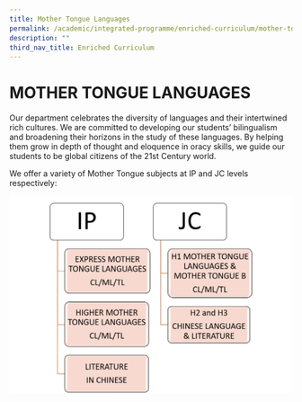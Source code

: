 ```yaml
---
title: Mother Tongue Languages
permalink: /academic/integrated-programme/enriched-curriculum/mother-tongue-languages/
description: ""
third_nav_title: Enriched Curriculum
---
```

# MOTHER TONGUE LANGUAGES

Our department celebrates the diversity of languages and their intertwined rich cultures. We are committed to developing our students’ bilingualism and broadening their horizons in the study of these languages. By helping them grow in depth of thought and eloquence in oracy skills, we guide our students to be global citizens of the 21st Century world.

We offer a variety of Mother Tongue subjects at IP and JC levels respectively:

![](/images/Academic/Enriched%20Curriculum/Mother%20Tongue%20Languages/Picture1_subject%20diagram.jpg)
